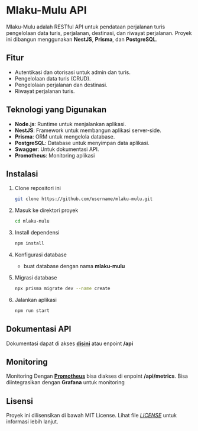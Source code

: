 # Mlaku-Mulu API

Mlaku-Mulu adalah RESTful API untuk pendataan perjalanan turis pengelolaan data turis, perjalanan, destinasi, dan riwayat perjalanan. Proyek ini dibangun menggunakan **NestJS**, **Prisma**, dan **PostgreSQL**.

## Fitur

- Autentikasi dan otorisasi untuk admin dan turis.
- Pengelolaan data turis (CRUD).
- Pengelolaan perjalanan dan destinasi.
- Riwayat perjalanan turis.

## Teknologi yang Digunakan

- **Node.js**: Runtime untuk menjalankan aplikasi.
- **NestJS**: Framework untuk membangun aplikasi server-side.
- **Prisma**: ORM untuk mengelola database.
- **PostgreSQL**: Database untuk menyimpan data aplikasi.
- **Swagger**: Untuk dokumentasi API.
- **Promotheus**: Monitoring aplikasi

## Instalasi

1. Clone repositori ini

   ```bash
   git clone https://github.com/username/mlaku-mulu.git
   ```

2. Masuk ke direktori proyek

    ```bash
    cd mlaku-mulu
    ```
  
3. Install dependensi

    ```bash
    npm install
    ```

4. Konfigurasi database
    - buat database dengan nama **mlaku-mulu**

5. Migrasi database

    ```bash
    npx prisma migrate dev --name create
    ```

6. Jalankan aplikasi

    ```bash
    npm run start
    ```

## Dokumentasi API

Dokumentasi dapat di akses **[disini](http://localhost:3000/api)** atau enpoint **/api**

## Monitoring

Monitoring Dengan **[Promotheus](https://prometheus.io/download/)** bisa diakses di enpoint **/api/metrics**. Bisa diintegrasikan dengan **Grafana** untuk monitoring

## Lisensi

Proyek ini dilisensikan di bawah MIT License. Lihat file *[LICENSE](https://github.com/nestjs/docs.nestjs.com/blob/master/LICENSE)* untuk informasi lebih lanjut.
